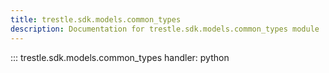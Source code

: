 ```yaml
---
title: trestle.sdk.models.common_types
description: Documentation for trestle.sdk.models.common_types module
---
```


::: trestle.sdk.models.common_types
handler: python
